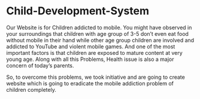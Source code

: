 # Child-Development-System

Our Website is for Children addicted to mobile. You might have observed in your surroundings that children with age group of 3-5 don’t even eat food without mobile in their hand while other age group children are involved and addicted to YouTube and violent mobile games. And one of the most important factors is that children are exposed to mature content at very young age. Along with all this Problems, Health issue is also a major concern of today’s parents.

So, to overcome this problems, we took initiative and are going to create website which is going to eradicate the mobile addiction problem of children completely.
